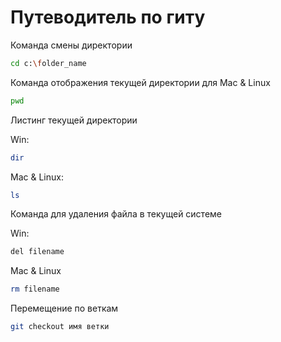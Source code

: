 # Путеводитель по гиту

Команда смены директории
```sh
cd c:\folder_name
```

Команда отображения текущей директории для Mac & Linux
```sh
pwd
```

Листинг текущей директории

Win:
```sh
dir
```
Mac & Linux:
```sh
ls
```

Команда для удаления файла в текущей системе

Win:
```sh
del filename
```

Mac & Linux
```sh
rm filename
```

Перемещение по веткам 
```sh
git checkout имя ветки
```